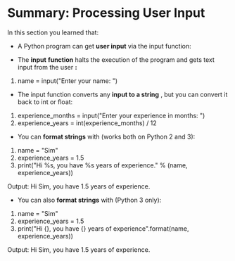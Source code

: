 # Summary: Processing User Input

In this section you learned that:

- A Python program can get  **user input**  via the input function:

- The  **input**   **function**  halts the execution of the program and gets text input from the user **:**

1. name = input(&quot;Enter your name: &quot;)

- The input function converts any  **input to a string** , but you can convert it back to int or float:

1. experience\_months = input(&quot;Enter your experience in months: &quot;)
2. experience\_years = int(experience\_months) / 12

- You can  **format strings**  with (works both on Python 2 and 3):

1. name = &quot;Sim&quot;
2. experience\_years = 1.5
3. print(&quot;Hi %s, you have %s years of experience.&quot; % (name, experience\_years))

Output: Hi Sim, you have 1.5 years of experience.

- You can also  **format strings**  with (Python 3 only):

1. name = &quot;Sim&quot;
2. experience\_years = 1.5
3. print(&quot;Hi {}, you have {} years of experience&quot;.format(name, experience\_years))

Output: Hi Sim, you have 1.5 years of experience.
